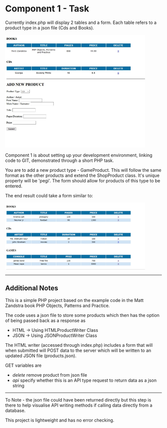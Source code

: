 # Component 1 - Task

Currently index.php will display 2 tables and a form. Each table refers to a product type in a json file (Cds and Books).

<img src='readme_images/start.jpg' width='450' />
<p>

Component 1 is about setting up your development environment, linking code to GIT, demonstrated through a short PHP task.
</p>
<p>
You are to add a new product type - GameProduct. This will follow the same format as the other products and extend the 
ShopProduct class. It's unique property will be 'pegi'. 
The form should allow for products of this type to be entered. </p>
<p>
The end result could take a form similar to:
</p>
<img src='readme_images/after.JPG' width='450' />

<hr />

## Additional Notes


<p>This is a simple PHP project based on the example code in the
Matt Zandstra book PHP Objects, Patterns and Practice.</p>

<p>The code uses a json file to store some products which then has the
option of being passed back as a response as</p>
<ul> 
<li>HTML -> Using HTMLProductWriter Class</li>
<li>JSON -> Using JSONProductWriter Class</li>
</ul>
<p>The HTML writer (accessed through index.php) includes a form that will when submitted will POST data to the 
server which will be written to an updated JSON file (products.json).</p>
<p>GET variables are</p>
 <ul>
 <li><em>delete</em> remove product from json file</li>
  <li><em>api</em> specify whether this is an API type request to return data as a json string</li>
  </ul>
<hr />
<p>To Note - the json file could have been returned directly but this step is there to
help visualise API writing methods if calling data directly from a database.</p>

<p>This project is lightweight and has no error checking.</p>
